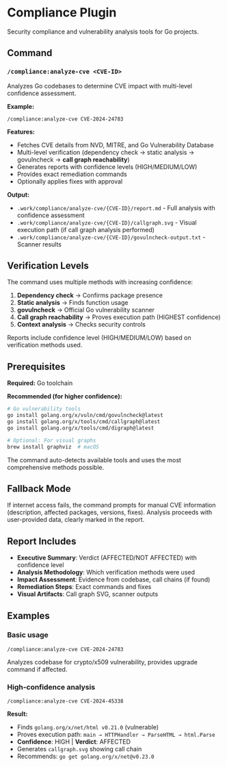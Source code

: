 # Compliance Plugin

Security compliance and vulnerability analysis tools for Go projects.

## Command

### `/compliance:analyze-cve <CVE-ID>`

Analyzes Go codebases to determine CVE impact with multi-level confidence assessment.

**Example:**
```
/compliance:analyze-cve CVE-2024-24783
```

**Features:**
- Fetches CVE details from NVD, MITRE, and Go Vulnerability Database
- Multi-level verification (dependency check → static analysis → govulncheck → **call graph reachability**)
- Generates reports with confidence levels (HIGH/MEDIUM/LOW)
- Provides exact remediation commands
- Optionally applies fixes with approval

**Output:**
- `.work/compliance/analyze-cve/{CVE-ID}/report.md` - Full analysis with confidence assessment
- `.work/compliance/analyze-cve/{CVE-ID}/callgraph.svg` - Visual execution path (if call graph analysis performed)
- `.work/compliance/analyze-cve/{CVE-ID}/govulncheck-output.txt` - Scanner results

## Verification Levels

The command uses multiple methods with increasing confidence:

1. **Dependency check** → Confirms package presence
2. **Static analysis** → Finds function usage  
3. **govulncheck** → Official Go vulnerability scanner
4. **Call graph reachability** → Proves execution path (HIGHEST confidence)
5. **Context analysis** → Checks security controls

Reports include confidence level (HIGH/MEDIUM/LOW) based on verification methods used.

## Prerequisites

**Required:** Go toolchain

**Recommended (for higher confidence):**
```bash
# Go vulnerability tools
go install golang.org/x/vuln/cmd/govulncheck@latest
go install golang.org/x/tools/cmd/callgraph@latest
go install golang.org/x/tools/cmd/digraph@latest

# Optional: For visual graphs
brew install graphviz  # macOS
```

The command auto-detects available tools and uses the most comprehensive methods possible.

## Fallback Mode

If internet access fails, the command prompts for manual CVE information (description, affected packages, versions, fixes). Analysis proceeds with user-provided data, clearly marked in the report.

## Report Includes

- **Executive Summary**: Verdict (AFFECTED/NOT AFFECTED) with confidence level
- **Analysis Methodology**: Which verification methods were used
- **Impact Assessment**: Evidence from codebase, call chains (if found)
- **Remediation Steps**: Exact commands and fixes
- **Visual Artifacts**: Call graph SVG, scanner outputs

## Examples

### Basic usage
```
/compliance:analyze-cve CVE-2024-24783
```
Analyzes codebase for crypto/x509 vulnerability, provides upgrade command if affected.

### High-confidence analysis
```
/compliance:analyze-cve CVE-2024-45338
```
**Result:**
- Finds `golang.org/x/net/html v0.21.0` (vulnerable)
- Proves execution path: `main → HTTPHandler → ParseHTML → html.Parse`
- **Confidence**: HIGH | **Verdict**: AFFECTED
- Generates `callgraph.svg` showing call chain
- Recommends: `go get golang.org/x/net@v0.23.0`
